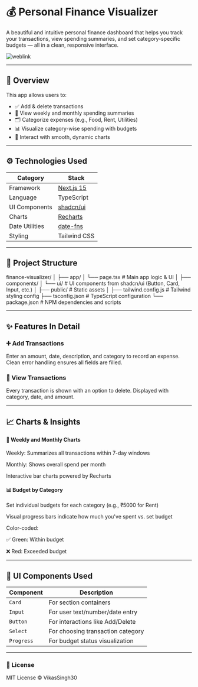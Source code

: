 # 💰 Personal Finance Visualizer

A beautiful and intuitive personal finance dashboard that helps you track your transactions, view spending summaries, and set category-specific budgets — all in a clean, responsive interface.

![weblink](https://personal-finance-visualizer-sandy.vercel.app/)

---

## 🧠 Overview

This app allows users to:

- ✅ Add & delete transactions
- 📆 View weekly and monthly spending summaries
- 🗂 Categorize expenses (e.g., Food, Rent, Utilities)
- 📊 Visualize category-wise spending with budgets
- 🔄 Interact with smooth, dynamic charts

---

## ⚙️ Technologies Used

| Category         | Stack                            |
|------------------|----------------------------------|
| Framework        | [Next.js 15](https://nextjs.org) |
| Language         | TypeScript                       |
| UI Components    | [shadcn/ui](https://ui.shadcn.com) |
| Charts           | [Recharts](https://recharts.org) |
| Date Utilities   | [date-fns](https://date-fns.org) |
| Styling          | Tailwind CSS                     |

---

## 📁 Project Structure

finance-visualizer/
│
├── app/
│   └── page.tsx             # Main app logic & UI
│
├── components/
│   └── ui/                  # UI components from shadcn/ui (Button, Card, Input, etc.)
│
├── public/                  # Static assets
│
├── tailwind.config.js       # Tailwind styling config
├── tsconfig.json            # TypeScript configuration
└── package.json             # NPM dependencies and scripts

---

## ✨ Features In Detail

### ➕ Add Transactions
Enter an amount, date, description, and category to record an expense. Clean error handling ensures all fields are filled.

### 🧾 View Transactions
Every transaction is shown with an option to delete. Displayed with category, date, and amount.

---

## 📈 Charts & Insights

#### 📆 Weekly and Monthly Charts
Weekly: Summarizes all transactions within 7-day windows

Monthly: Shows overall spend per month

Interactive bar charts powered by Recharts

#### 📊 Budget by Category
Set individual budgets for each category (e.g., ₹5000 for Rent)

Visual progress bars indicate how much you've spent vs. set budget

Color-coded:

   ✅ Green: Within budget

   ❌ Red: Exceeded budget

---

## 🧱 UI Components Used

| Component  | Description                       |
| ---------- | --------------------------------- |
| `Card`     | For section containers            |
| `Input`    | For user text/number/date entry   |
| `Button`   | For interactions like Add/Delete  |
| `Select`   | For choosing transaction category |
| `Progress` | For budget status visualization   |

---

### 📄 License
MIT License © VikasSingh30